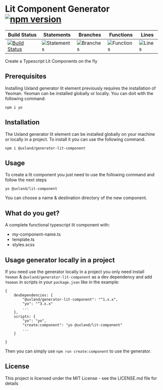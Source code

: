 # Lit Component Generator [![npm version](https://badge.fury.io/js/%40uxland%2Fgenerator-lit-component.svg)](https://badge.fury.io/js/%40uxland%2Fgenerator-lit-component)

| Build Status                                                                                                                          | Statements                                    | Branches                                  | Functions                                   | Lines                               |
| ------------------------------------------------------------------------------------------------------------------------------------- | --------------------------------------------- | ----------------------------------------- | ------------------------------------------- | ----------------------------------- |
| [![Build Status](https://api.travis-ci.org/uxland/generator-lit-element.svg)](https://api.travis-ci.org/uxland/generator-lit-element) | ![Statements](https://img.shields.io/badge/Coverage-Unknown%25-brightgreen.svg 'Make me better!') | ![Branches](https://img.shields.io/badge/Coverage-Unknown%25-brightgreen.svg 'Make me better!') | ![Functions](https://img.shields.io/badge/Coverage-Unknown%25-brightgreen.svg 'Make me better!') | ![Lines](https://img.shields.io/badge/Coverage-Unknown%25-brightgreen.svg 'Make me better!') |

Create a Typescript Lit Components on the fly

## Prerequisites

Installing Uxland generator lit element previously requires the installation of Yeoman. Yeoman can be installed globally or locally. You can doit with the following command:

`npm i yo`

## Installation

The Uxland generator lit element can be installed globally on your machine or locally in a project.
To install it you can use the following command.

`npm i @uxland/generator-lit-component`

## Usage

To create a lit component you just need to use the following command and follow the next steps

`yo @uxland/lit-component`

You can choose a name & destination directory of the new component. 

## What do you get?

A complete functional typescript lit component with:

* my-component-name.ts
* template.ts
* styles.scss

## Usage generator locally in a project

If you need use the generator locally in a project you only need install `Yeoman` & `@uxland/generator-lit-component` as a dev dependency and add `Yeoman` in scripts in your `package.json` like in the example: 

```
{
    devDependencies: {
        "@uxland/generator-lit-component": "^1.x.x",
        "yo": "^3.x.x"
        ...
    },
    scripts: {
        "yo": "yo",
        "create:component": "yo @uxland/lit-component"
        ...
    }

}
```

Then you can simply use `npm run create:component` to use the generator.

## License

This project is licensed under the MIT License - see the LICENSE.md file for details
